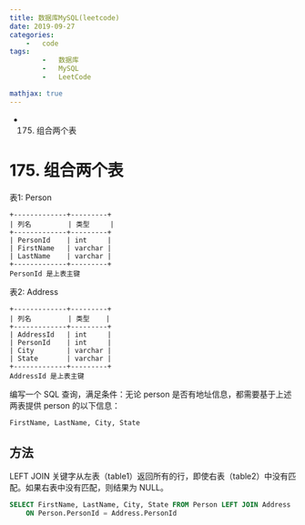 ```yaml
---
title: 数据库MySQL(leetcode)
date: 2019-09-27
categories: 
	-   code
tags:  
        -   数据库
        -   MySQL
        -   LeetCode

mathjax: true
---
```

-   175. 组合两个表

<!-- more -->

# 175. 组合两个表
表1: Person
```
+-------------+---------+
| 列名         | 类型     |
+-------------+---------+
| PersonId    | int     |
| FirstName   | varchar |
| LastName    | varchar |
+-------------+---------+
PersonId 是上表主键
```
表2: Address
```
+-------------+---------+
| 列名         | 类型    |
+-------------+---------+
| AddressId   | int     |
| PersonId    | int     |
| City        | varchar |
| State       | varchar |
+-------------+---------+
AddressId 是上表主键
```
编写一个 SQL 查询，满足条件：无论 person 是否有地址信息，都需要基于上述两表提供 person 的以下信息：
```
FirstName, LastName, City, State
```

## 方法
LEFT JOIN 关键字从左表（table1）返回所有的行，即使右表（table2）中没有匹配。如果右表中没有匹配，则结果为 NULL。

```sql
SELECT FirstName, LastName, City, State FROM Person LEFT JOIN Address
    ON Person.PersonId = Address.PersonId
```
